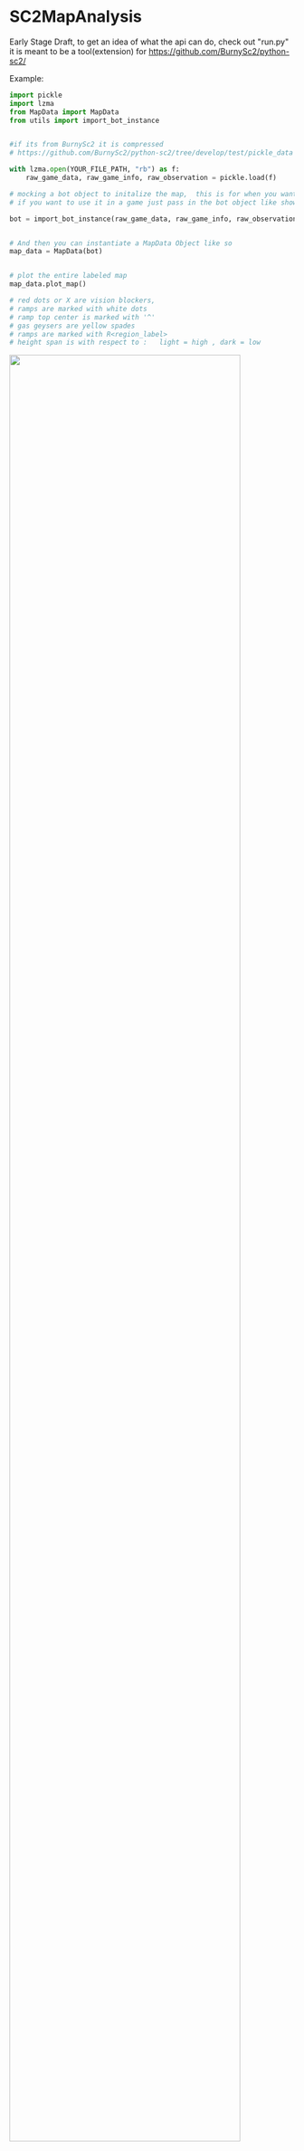 # SC2MapAnalysis

Early Stage Draft, 
to get an idea of what the api can do,  check out "run.py" 
it is meant to be a tool(extension) for https://github.com/BurnySc2/python-sc2/


Example:
```python
import pickle
import lzma
from MapData import MapData
from utils import import_bot_instance


#if its from BurnySc2 it is compressed
# https://github.com/BurnySc2/python-sc2/tree/develop/test/pickle_data

with lzma.open(YOUR_FILE_PATH, "rb") as f:
    raw_game_data, raw_game_info, raw_observation = pickle.load(f)

# mocking a bot object to initalize the map,  this is for when you want to do this while not in a game,  
# if you want to use it in a game just pass in the bot object like shown below 

bot = import_bot_instance(raw_game_data, raw_game_info, raw_observation)


# And then you can instantiate a MapData Object like so
map_data = MapData(bot)


# plot the entire labeled map
map_data.plot_map()

# red dots or X are vision blockers,
# ramps are marked with white dots 
# ramp top center is marked with '^'
# gas geysers are yellow spades 
# ramps are marked with R<region_label>
# height span is with respect to :   light = high , dark = low
```
<img src="https://user-images.githubusercontent.com/40754127/86649725-af265980-bfea-11ea-86ea-aa95a3afe0a3.png" width="90%"></img> 
```python
# isolate a region,  plot it's polygon
map_data.regions[9].polygon.plot()
```
<img src="https://user-images.githubusercontent.com/40754127/86603172-5768fd80-bfac-11ea-9104-21426531208e.png" width="90%"></img> 

```python
# you can also inspect the perimeter
map_data.regions[9].plot_perimeter()

```
<img src="https://user-images.githubusercontent.com/40754127/86603164-5637d080-bfac-11ea-94f5-9ab72cf59bcb.png" width="90%"></img> 
